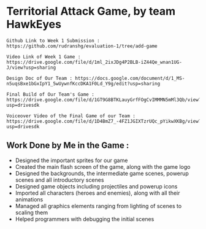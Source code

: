 # Territorial Attack Game, by team HawkEyes

```
Github Link to Week 1 Submission : https://github.com/rudranshg/evaluation-1/tree/add-game
```
```
Video Link of Week 1 Game : https://drive.google.com/file/d/1ml_2ixJDg4P2BLB-iZ44Qe_wnan1UG-J/view?usp=sharing
```
```
Design Doc of Our Team : https://docs.google.com/document/d/1_MS-n5uqsBxe1bGxIpY1_5wUywnfKccDKA1F0Ld_Y9g/edit?usp=sharing
```
```
Final Build of Our Team's Game : https://drive.google.com/file/d/1GT9G8BTKLauyGrfFOgCvIMMMN5mMl3Qb/view?usp=drivesdk
```
```
Voiceover Video of the Final Game of our Team : https://drive.google.com/file/d/1D4BmZ7_-4FZ1JGIXTzrUQc_pYikwXKBg/view?usp=drivesdk
```
## Work Done by Me in the Game :

* Designed the important sprites for our game
* Created the main flash screen of the game, along with the game logo
* Designed the backgrounds, the intermediate game scenes, powerup scenes and all introductory scenes
* Designed game objects including projectiles and powerup icons
* Imported all characters (heroes and enemies), along with all their animations
* Managed all graphics elements ranging from lighting of scenes to scaling them
* Helped programmers with debugging the initial scenes
